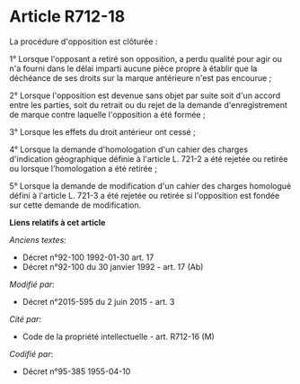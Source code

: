 # Article R712-18

La procédure d'opposition est clôturée : 

1° Lorsque l'opposant a retiré son opposition, a perdu qualité pour agir ou n'a fourni dans le délai imparti aucune pièce
propre à établir que la déchéance de ses droits sur la marque antérieure n'est pas encourue ; 

2° Lorsque l'opposition est devenue sans objet par suite soit d'un accord entre les parties, soit du retrait ou du rejet de
la demande d'enregistrement de marque contre laquelle l'opposition a été formée ; 

3° Lorsque les effets du droit antérieur ont cessé ;

4° Lorsque la demande d'homologation d'un cahier des charges d'indication géographique définie à l'article L. 721-2 a été
rejetée ou retirée ou lorsque l'homologation a été retirée ;

5° Lorsque la demande de modification d'un cahier des charges homologué défini à l'article L. 721-3 a été rejetée ou retirée
si l'opposition est fondée sur cette demande de modification.

**Liens relatifs à cet article**

_Anciens textes_:

  - Décret n°92-100 1992-01-30 art. 17
  - Décret n°92-100 du 30 janvier 1992 - art. 17 (Ab)

_Modifié par_:

  - Décret n°2015-595 du 2 juin 2015 - art. 3

_Cité par_:

  - Code de la propriété intellectuelle - art. R712-16 (M)

_Codifié par_:

  - Décret n°95-385 1955-04-10
